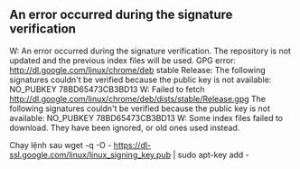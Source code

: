 ## An error occurred during the signature verification

W: An error occurred during the signature verification. The repository is not updated and the previous index files will be used. GPG error: http://dl.google.com/linux/chrome/deb stable Release: The following signatures couldn't be verified because the public key is not available: NO_PUBKEY 78BD65473CB3BD13
W: Failed to fetch http://dl.google.com/linux/chrome/deb/dists/stable/Release.gpg  The following signatures couldn't be verified because the public key is not available: NO_PUBKEY 78BD65473CB3BD13
W: Some index files failed to download. They have been ignored, or old ones used instead.

Chạy lệnh sau
	wget -q -O - https://dl-ssl.google.com/linux/linux_signing_key.pub | sudo apt-key add -
